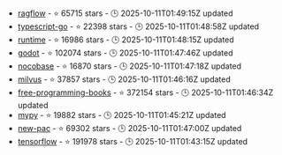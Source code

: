 - [ragflow](https://github.com/infiniflow/ragflow) - ⭐ 65715 stars - 🕒 2025-10-11T01:49:15Z updated
- [typescript-go](https://github.com/microsoft/typescript-go) - ⭐ 22398 stars - 🕒 2025-10-11T01:48:58Z updated
- [runtime](https://github.com/dotnet/runtime) - ⭐ 16986 stars - 🕒 2025-10-11T01:48:15Z updated
- [godot](https://github.com/godotengine/godot) - ⭐ 102074 stars - 🕒 2025-10-11T01:47:46Z updated
- [nocobase](https://github.com/nocobase/nocobase) - ⭐ 16870 stars - 🕒 2025-10-11T01:47:18Z updated
- [milvus](https://github.com/milvus-io/milvus) - ⭐ 37857 stars - 🕒 2025-10-11T01:46:16Z updated
- [free-programming-books](https://github.com/EbookFoundation/free-programming-books) - ⭐ 372154 stars - 🕒 2025-10-11T01:46:34Z updated
- [mypy](https://github.com/python/mypy) - ⭐ 19882 stars - 🕒 2025-10-11T01:45:21Z updated
- [new-pac](https://github.com/Alvin9999/new-pac) - ⭐ 69302 stars - 🕒 2025-10-11T01:47:00Z updated
- [tensorflow](https://github.com/tensorflow/tensorflow) - ⭐ 191978 stars - 🕒 2025-10-11T01:43:15Z updated
